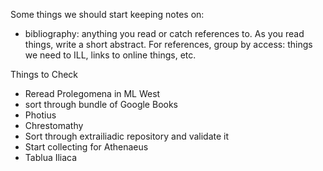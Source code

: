 Some things we should start keeping notes on:

- bibliography:  anything you read or catch references to.  As you read
things, write a short abstract.  For references, group by access:  things
we need to ILL, links to online things, etc.


Things to Check
- Reread Prolegomena in ML West
- sort through bundle of Google Books
- Photius
- Chrestomathy
- Sort through extrailiadic repository and validate it
- Start collecting for Athenaeus
- Tablua Iliaca
